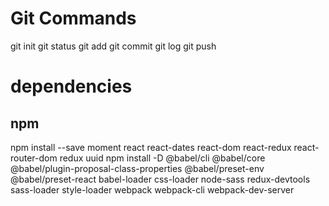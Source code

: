 # Git Commands

git init
git status
git add
git commit
git log
git push

# dependencies

## npm

npm install --save moment react react-dates react-dom react-redux react-router-dom redux uuid
npm install -D @babel/cli @babel/core @babel/plugin-proposal-class-properties @babel/preset-env @babel/preset-react babel-loader css-loader node-sass redux-devtools sass-loader style-loader webpack webpack-cli webpack-dev-server
